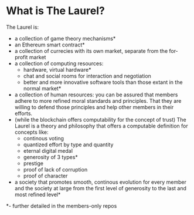 # What is The Laurel?

The Laurel is: 
- a collection of game theory mechanisms*
- an Ethereum smart contract*
- a collection of currecies with its own market, separate from the for-profit market
- a collection of computing resources:
    - hardware, virtual hardware*
    - chat and social rooms for interaction and negotiation
    - better and more innovative software tools than those extant in the normal market*
- a collection of human resources: you can be assured that members adhere to more refined moral standards and principles. That they are willing to defend those principles and help other members in their efforts.
- (while the blockchain offers computability for the concept of trust) The Laurel is a theory and philosophy that offers a computable definition for concepts like: 
    - continous voting
    - quantized effort by type and quantity
    - eternal digital medal
    - generosity of 3 types*
    - prestige
    - proof of lack of corruption
    - proof of character
- a society that promotes smooth, continous evolution for every member and the society at large from the first level of generosity to the last and most refined level*

 *- further detailed in the members-only repos
